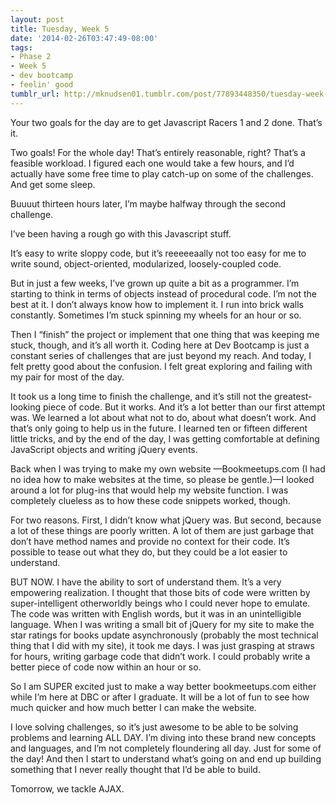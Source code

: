 ```yaml
---
layout: post
title: Tuesday, Week 5
date: '2014-02-26T03:47:49-08:00'
tags:
- Phase 2
- Week 5
- dev bootcamp
- feelin' good
tumblr_url: http://mknudsen01.tumblr.com/post/77893448350/tuesday-week-5
---
```

Your two goals for the day are to get Javascript Racers 1 and 2 done. That’s it.

Two goals! For the whole day! That’s entirely reasonable, right? That’s a feasible workload. I figured each one would take a few hours, and I’d actually have some free time to play catch-up on some of the challenges. And get some sleep.

Buuuut thirteen hours later, I’m maybe halfway through the second challenge.



I’ve been having a rough go with this Javascript stuff.

It’s easy to write sloppy code, but it’s reeeeeaally not too easy for me to write sound, object-oriented, modularized, loosely-coupled code.

But in just a few weeks, I’ve grown up quite a bit as a programmer. I’m starting to think in terms of objects instead of procedural code. I’m not the best at it. I don’t always know how to implement it. I run into brick walls constantly. Sometimes I’m stuck spinning my wheels for an hour or so.

Then I “finish” the project or implement that one thing that was keeping me stuck, though, and it’s all worth it. Coding here at Dev Bootcamp is just a constant series of challenges that are just beyond my reach. And today, I felt pretty good about the confusion. I felt great exploring and failing with my pair for most of the day.

It took us a long time to finish the challenge, and it’s still not the greatest-looking piece of code. But it works. And it’s a lot better than our first attempt was. We learned a lot about what not to do, about what doesn’t work. And that’s only going to help us in the future. I learned ten or fifteen different little tricks, and by the end of the day, I was getting comfortable at defining JavaScript objects and writing jQuery events.

Back when I was trying to make my own website —Bookmeetups.com (I had no idea how to make websites at the time, so please be gentle.)—I looked around a lot for plug-ins that would help my website function. I was completely clueless as to how these code snippets worked, though.

For two reasons. First, I didn’t know what jQuery was. But second, because a lot of these things are poorly written. A lot of them are just garbage that don’t have method names and provide no context for their code. It’s possible to tease out what they do, but they could be a lot easier to understand.

BUT NOW. I have the ability to sort of understand them. It’s a very empowering realization. I thought that those bits of code were written by super-intelligent otherworldly beings who I could never hope to emulate. The code was written with English words, but it was in an unintelligible language. When I was writing a small bit of jQuery for my site to make the star ratings for books update asynchronously (probably the most technical thing that I did with my site), it took me days. I was just grasping at straws for hours, writing garbage code that didn’t work. I could probably write a better piece of code now within an hour or so.

So I am SUPER excited just to make a way better bookmeetups.com either while I’m here at DBC or after I graduate. It will be a lot of fun to see how much quicker and how much better I can make the website.

I love solving challenges, so it’s just awesome to be able to be solving problems and learning ALL DAY. I’m diving into these brand new concepts and languages, and I’m not completely floundering all day. Just for some of the day! And then I start to understand what’s going on and end up building something that I never really thought that I’d be able to build.

Tomorrow, we tackle AJAX.
